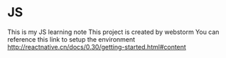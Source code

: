 # JS
This is my JS learning note
This project is created by webstorm
You can reference this link to setup the environment
http://reactnative.cn/docs/0.30/getting-started.html#content
